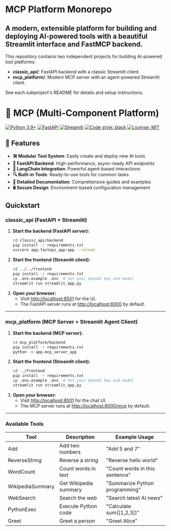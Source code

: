 # MCP Platform Monorepo

## A modern, extensible platform for building and deploying AI-powered tools with a beautiful Streamlit interface and FastMCP backend.

This repository contains two independent projects for building AI-powered tool platforms:

- **classic_api/**: FastAPI backend with a classic Streamlit client.
- **mcp_platform/**: Modern MCP server with an agent-powered Streamlit client.

See each subproject's README for details and setup instructions.

# 🤖 MCP (Multi-Component Platform)


[![Python 3.9+](https://img.shields.io/badge/python-3.9+-blue.svg)](https://www.python.org/downloads/)
[![FastAPI](https://img.shields.io/badge/FastAPI-0.68.0+-00a393.svg)](https://fastapi.tiangolo.com)
[![Streamlit](https://img.shields.io/badge/Streamlit-1.28.0+-FF4B4B.svg)](https://streamlit.io)
[![Code style: black](https://img.shields.io/badge/code%20style-black-000000.svg)](https://github.com/psf/black)
[![License: MIT](https://img.shields.io/badge/License-MIT-yellow.svg)](https://opensource.org/licenses/MIT)

## 🌟 Features

- **🛠️ Modular Tool System**: Easily create and deploy new AI tools
- **🎯 FastAPI Backend**: High-performance, async-ready API endpoints
- **🤖 LangChain Integration**: Powerful agent-based interactions
- **🔍 Built-in Tools**: Ready-to-use tools for common tasks
- **📝 Detailed Documentation**: Comprehensive guides and examples
- **🔒 Secure Design**: Environment-based configuration management

## Quickstart

### classic_api (FastAPI + Streamlit)

1. **Start the backend (FastAPI server):**
   ```bash
   cd classic_api/backend
   pip install -r requirements.txt
   uvicorn app.fastapi_app:app --reload
   ```
2. **Start the frontend (Streamlit client):**
   ```bash
   cd ../../frontend
   pip install -r requirements.txt
   cp .env.example .env  # Set your OpenAI key and model
   streamlit run streamlit_app.py
   ```
3. **Open your browser:**
   - Visit [http://localhost:8501](http://localhost:8501) for the UI.
   - The FastAPI server runs at [http://localhost:8000](http://localhost:8000) by default.

---

### mcp_platform (MCP Server + Streamlit Agent Client)

1. **Start the backend (MCP server):**
   ```bash
   cd mcp_platform/backend
   pip install -r requirements.txt
   python -m app.mcp_server_app
   ```
2. **Start the frontend (Streamlit client):**
   ```bash
   cd ../frontend
   pip install -r requirements.txt
   cp .env.example .env  # Set your OpenAI key and model
   streamlit run streamlit_app.py
   ```
3. **Open your browser:**
   - Visit [http://localhost:8501](http://localhost:8501) for the chat UI.
   - The MCP server runs at [http://localhost:8000/mcp](http://localhost:8000/mcp) by default.

---


### Available Tools

| Tool | Description | Example Usage |
|------|-------------|---------------|
| Add | Add two numbers | "Add 5 and 7" |
| ReverseString | Reverse a string | "Reverse hello world" |
| WordCount | Count words in text | "Count words in this sentence" |
| WikipediaSummary | Get Wikipedia summary | "Summarize Python programming" |
| WebSearch | Search the web | "Search latest AI news" |
| PythonExec | Execute Python code | "Calculate sum([1,2,3])" |
| Greet | Greet a person | "Greet Alice" |

